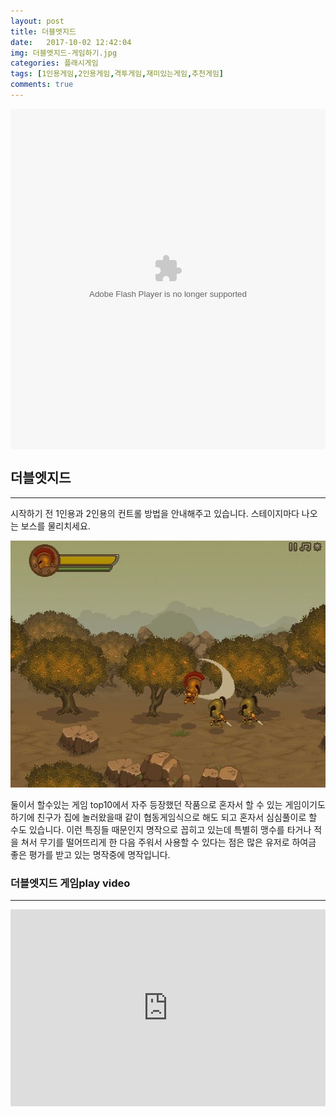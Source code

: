 ```yaml
---
layout: post
title: 더블엣지드
date:   2017-10-02 12:42:04
img: 더블엣지드-게임하기.jpg
categories: 플래시게임
tags: [1인용게임,2인용게임,격투게임,재미있는게임,추천게임]
comments: true
---
```


<embed src="http://chat.kongregate.com/gamez/0014/5490/live/doubleedged.swf?kongregate_game_version=1337764451" type="application/x-shockwave-flash" width="100%" height="545" align="middle" name="gamefile">
<h2>더블엣지드</h2>

<hr />

시작하기 전 1인용과 2인용의 컨트롤 방법을 안내해주고 있습니다. 스테이지마다 나오는 보스를 물리치세요.

<img class="alignnone size-full wp-image-172" src="/images/더블엣지드-게임하기.jpg" alt="" width="100%" height="395" />

둘이서 할수있는 게임 top10에서 자주 등장했던 작품으로 혼자서 할 수 있는 게임이기도 하기에 친구가 집에 놀러왔을때 같이 협동게임식으로 해도 되고 혼자서 심심풀이로 할 수도 있습니다. 이런 특징들 때문인지 명작으로 꼽히고 있는데 특별히 맹수를 타거나 적을 쳐서 무기를 떨어뜨리게 한 다음 주워서 사용할 수 있다는 점은 많은 유저로 하여금 좋은 평가를 받고 있는 명작중에 명작입니다.
<h3>더블엣지드 게임play video</h3>

<hr />

<iframe src="https://www.youtube.com/embed/WtN90CTzvy0?rel=0" width="100%" height="315" frameborder="0" allowfullscreen="allowfullscreen"></iframe>